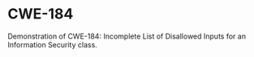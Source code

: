 # CWE-184
 Demonstration of CWE-184: Incomplete List of Disallowed Inputs for an Information Security class.
